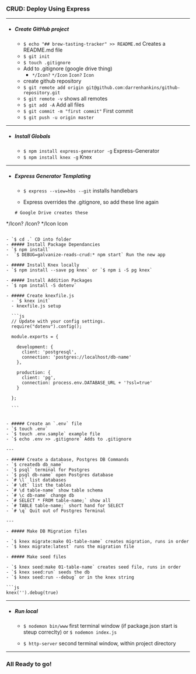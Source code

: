 ### CRUD: Deploy Using Express
---

- ##### Create GitHub project
  - `$ echo "## brew-tasting-tracker" >> README.md` Creates a README.md file
  - `$ git init`
  - `$ touch .gitignore`
  - Add to .gitignore (google drive thing)
      - `*/Icon?` `*/Icon` `Icon?`
`Icon`
  - create github repository
  - `$ git remote add origin git@github.com:darrenhankins/github-repository.git`
  - `$ git remote -v` shows all remotes
  - `$ git add -A` Add all files
  - `$ git commit -m "first commit"` First commit
  - `$ git push -u origin master`

---

- ##### Install Globals
  - `$ npm install express-generator -g` Express-Generator
  - `$ npm install knex -g` Knex

---

- ##### Express Generator Templating
  - `$ express --view=hbs --git` installs handlebars

  - Express overrides the .gitignore, so add these line again
  ```
  # Google Drive creates these
*/Icon?
/Icon?
*/Icon
Icon
  ```

- `$ cd .` CD into folder
- ##### Install Package Dependancies
  - `$ npm install`
  -  `$ DEBUG=galvanize-reads-crud:* npm start` Run the new app

- ##### Install Knex locally
  - `$ npm install --save pg knex` or `$ npm i -S pg knex`

- ##### Install Addition Packages
  - `$ npm install -S dotenv`

- ##### Create knexfile.js
    - `$ knex init`
    - knexfile.js setup

    ```js
    // Update with your config settings.
    require("dotenv").config();

    module.exports = {

      development: {
        client: 'postgresql',
        connection: 'postgres://localhost/db-name'
      },

      production: {
        client: 'pg',
        connection: process.env.DATABASE_URL + '?ssl=true'
      }

    };

    ```


- ##### Create an `.env` file
  - `$ touch .env`
  - `$ touch .env.sample` example file
  - `$ echo .env >> .gitignore` Adds to .gitignore

---

- ##### Create a database, Postgres DB Commands
  - `$ createdb db_name`
  - `$ psql` terminal for Postgres
  - `$ psql db-name` open Postgres database
  - `# \l` list databases
  - `# \dt` list the tables
  - `# \d table-name` show table schema
  - `# \c db-name` change db
  - `# SELECT * FROM table-name;` show all
  - `# TABLE table-name;` short hand for SELECT
  - `# \q` Quit out of Postgres Terminal

---

- ##### Make DB Migration files

  - `$ knex migrate:make 01-table-name` creates migration, runs in order
  - `$ knex migrate:latest` runs the migration file

- ##### Make seed files

  - `$ knex seed:make 01-table-name` creates seed file, runs in order
  - `$ knex seed:run` seeds the db
  - `$ knex seed:run --debug` or in the knex string

  ```js
  knex('').debug(true)

  ```

---

- ##### Run local

  - `$ nodemon bin/www` first terminal window (if package.json start is steup correclty) or `$ nodemon index.js`

  - `$ http-server` second terminal window, within project directory

---

### All Ready to go!
